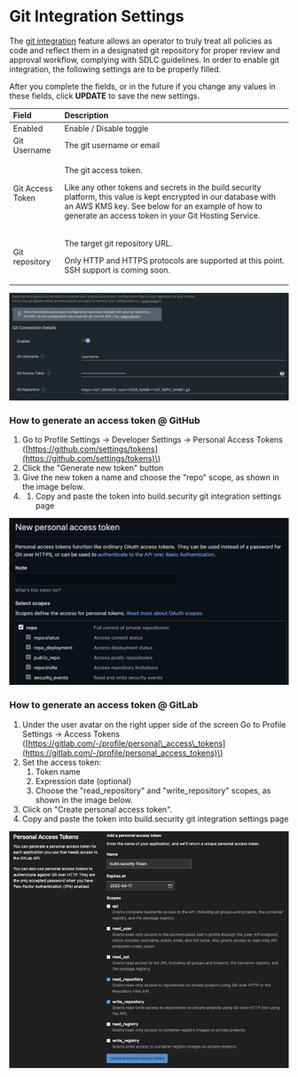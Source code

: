 # Git Integration Settings

The [git integration](../projects/commit-project-to-git.md) feature allows an operator to truly treat all policies as code and reflect them in a designated git repository for proper review and approval workflow, complying with SDLC guidelines. In order to enable git integration, the following settings are to be properly filled.

After you complete the fields, or in the future if you change any values in these fields, click **UPDATE** to save the new settings.

<table>
  <thead>
    <tr>
      <th style="text-align:left">Field</th>
      <th style="text-align:left">Description</th>
    </tr>
  </thead>
  <tbody>
    <tr>
      <td style="text-align:left">Enabled</td>
      <td style="text-align:left">Enable / Disable toggle</td>
    </tr>
    <tr>
      <td style="text-align:left">Git Username</td>
      <td style="text-align:left">The git username or email</td>
    </tr>
    <tr>
      <td style="text-align:left">Git Access Token</td>
      <td style="text-align:left">
        <p>The git access token.</p>
        <p>Like any other tokens and secrets in the build.security platform, this
          value is kept encrypted in our database with an AWS KMS key. See below
          for an example of how to generate an access token in your Git Hosting Service.</p>
      </td>
    </tr>
    <tr>
      <td style="text-align:left">Git repository</td>
      <td style="text-align:left">
        <p>The target git repository URL.</p>
        <p>Only HTTP and HTTPS protocols are supported at this point. SSH support
          is coming soon.</p>
      </td>
    </tr>
  </tbody>
</table>

![Git intgartion settings screen  ](../.gitbook/assets/image%20%2814%29.png)

### How to generate an access token @ GitHub

1. Go to Profile Settings -&gt; Developer Settings -&gt; Personal Access Tokens \([https://github.com/settings/tokens](https://github.com/settings/tokens)\)
2. Click the "Generate new token" button
3. Give the new token a name and choose the "repo" scope, as shown in the image below.
4. 1. Copy and paste the token into build.security git integration settings page

![Required scopes for access token \(GitHub\)](../.gitbook/assets/image%20%287%29.png)



###  How to generate an access token @ GitLab

1. Under the user avatar on the right upper side of the screen Go to Profile Settings -&gt; Access Tokens \([https://gitlab.com/-/profile/personal\_access\_tokens](https://gitlab.com/-/profile/personal_access_tokens)\)
2. Set the access token:
   1. Token name 
   2. Expression date \(optional\)
   3. Choose the "read\_repository" and "write\_repository" scopes, as shown in the image below.
3. Click on "Create personal access token".
4. Copy and paste the token into build.security git integration settings page

![Personal acess token \(GitLab\)](../.gitbook/assets/image%20%2812%29.png)

